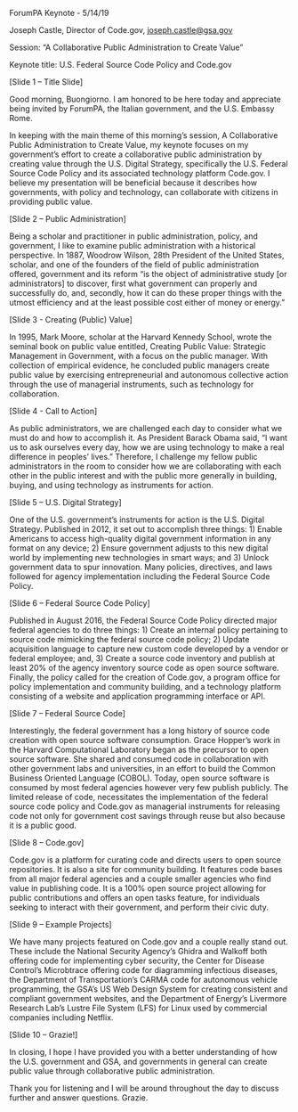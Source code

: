 ForumPA Keynote - 5/14/19

Joseph Castle, Director of Code.gov, joseph.castle@gsa.gov

Session: “A Collaborative Public Administration to Create Value”

Keynote title: U.S. Federal Source Code Policy and Code.gov

[Slide 1 – Title Slide]

Good morning, Buongiorno. I am honored to be here today and appreciate being invited by ForumPA, the Italian government, and the U.S. Embassy Rome.

In keeping with the main theme of this morning’s session, A Collaborative Public Administration to Create Value, my keynote focuses on my government’s effort to create a collaborative public administration by creating value through the U.S. Digital Strategy, specifically the U.S. Federal Source Code Policy and its associated technology platform Code.gov. I believe my presentation will be beneficial because it describes how governments, with policy and technology, can collaborate with citizens in providing public value.

[Slide 2 – Public Administration]

Being a scholar and practitioner in public administration, policy, and government, I like to examine public administration with a historical perspective. In 1887, Woodrow Wilson, 28th President of the United States, scholar, and one of the founders of the field of public administration offered, government and its reform “is the object of administrative study [or administrators] to discover, first what government can properly and successfully do, and, secondly, how it can do these proper things with the utmost efficiency and at the least possible cost either of money or energy.” 

[Slide 3 - Creating (Public) Value]

In 1995, Mark Moore, scholar at the Harvard Kennedy School, wrote the seminal book on public value entitled, Creating Public Value: Strategic Management in Government, with a focus on the public manager. With collection of empirical evidence, he concluded public managers create public value by exercising entrepreneurial and autonomous collective action through the use of managerial instruments, such as technology for collaboration.

[Slide 4 - Call to Action]

As public administrators, we are challenged each day to consider what we must do and how to accomplish it. As President Barack Obama said, “I want us to ask ourselves every day, how we are using technology to make a real difference in peoples’ lives.” Therefore, I challenge my fellow public administrators in the room to consider how we are collaborating with each other in the public interest and with the public more generally in building, buying, and using technology as instruments for action. 

[Slide 5 – U.S. Digital Strategy]

One of the U.S. government’s instruments for action is the U.S. Digital Strategy. Published in 2012, it set out to accomplish three things: 1) Enable Americans to access high-quality digital government information in any format on any device; 2) Ensure government adjusts to this new digital world by implementing new technologies in smart ways; and 3) Unlock government data to spur innovation. Many policies, directives, and laws followed for agency implementation including the Federal Source Code Policy.

[Slide 6 – Federal Source Code Policy]

Published in August 2016, the Federal Source Code Policy directed major federal agencies to do three things: 1) Create an internal policy pertaining to source code mimicking the federal source code policy; 2) Update acquisition language to capture new custom code developed by a vendor or federal employee; and, 3) Create a source code inventory and publish at least 20% of the agency inventory source code as open source software. Finally, the policy called for the creation of Code.gov, a program office for policy implementation and community building, and a technology platform consisting of a website and application programming interface or API.

[Slide 7 – Federal Source Code]

Interestingly, the federal government has a long history of source code creation with open source software consumption. Grace Hopper’s work in the Harvard Computational Laboratory began as the precursor to open source software. She shared and consumed code in collaboration with other government labs and universities, in an effort to build the Common Business Oriented Language (COBOL). Today, open source software is consumed by most federal agencies however very few publish publicly. The limited release of code, necessitates the implementation of the federal source code policy and Code.gov as managerial instruments for releasing code not only for government cost savings through reuse but also because it is a public good.

[Slide 8 – Code.gov]

Code.gov is a platform for curating code and directs users to open source repositories. It is also a site for community building. It features code bases from all major federal agencies and a couple smaller agencies who find value in publishing code. It is a 100% open source project allowing for public contributions and offers an open tasks feature, for individuals seeking to interact with their government, and perform their civic duty.

[Slide 9 – Example Projects]

We have many projects featured on Code.gov and a couple really stand out. These include the National Security Agency’s Ghidra and Walkoff both offering code for implementing cyber security, the Center for Disease Control’s Microbtrace offering code for diagramming infectious diseases, the Department of Transportation’s CARMA code for autonomous vehicle programming, the GSA’s US Web Design System for creating consistent and compliant government websites, and the Department of Energy’s Livermore Research Lab’s Lustre File System (LFS) for Linux used by commercial companies including Netflix.

[Slide 10 – Grazie!]

In closing, I hope I have provided you with a better understanding of how the U.S. government and GSA, and governments in general can create public value through collaborative public administration.

Thank you for listening and I will be around throughout the day to discuss further and answer questions. Grazie.
